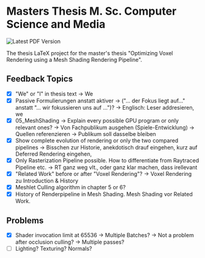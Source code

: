 # Masters Thesis M. Sc. Computer Science and Media

![Latest PDF Version](https://github.com/FreddyOm/MScThesis/actions/workflows/latex-to-pdf.yml/badge.svg)

The thesis LaTeX project for the master's thesis "Optimizing Voxel Rendering using a Mesh Shading Rendering Pipeline".


## Feedback Topics

- [x] "We" or "I" in thesis text -> We
- [x] Passive Formulierungen anstatt aktiver -> ("... der Fokus liegt auf..." anstatt "... wir fokussieren uns auf ...")? -> Englisch: Leser addresieren, we 
- [x] 05_MeshShading -> Explain every possible GPU program or only relevant ones? -> Von Fachpublikum ausgehen (Spiele-Entwicklung) -> Quellen referenzieren -> Publikum soll dasselbe bleiben
- [x] Show complete evolution of rendering or only the two compared pipelines -> Bisschen zur Historie, anekdotisch drauf eingehen, kurz auf Deferred Rendering eingehen, 
- [x] Only Rasterization Pipeline possible. How to differentiate from Raytraced Pipeline etc. -> RT ganz weg vlt., oder ganz klar machen, dass irellevant
- [x] "Related Work" before or after "Voxel Rendering"? -> Voxel Rendering zu Introduction & History
- [x] Meshlet Culling algorithm in chapter 5 or 6? 
- [x] History of Renderpipeline in Mesh Shading. Mesh Shading vor Related Work. 

## Problems

- [x] Shader invocation limit at 65536 -> Multiple Batches? -> Not a problem after occlusion culling? -> Multiple passes?
- [ ] Lighting? Texturing? Normals?